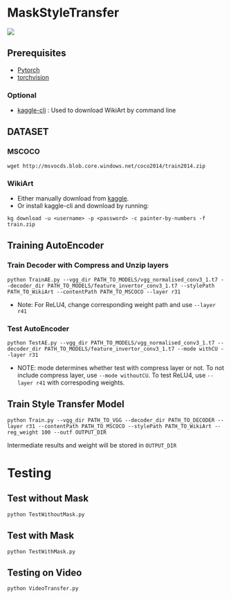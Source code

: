 # MaskStyleTransfer

![](teaser.gif)

## Prerequisites
- [Pytorch](http://pytorch.org/)
- [torchvision](https://github.com/pytorch/vision)
### Optional
- [kaggle-cli](https://github.com/floydwch/kaggle-cli) : Used to download WikiArt by command line

## DATASET
### MSCOCO
```
wget http://msvocds.blob.core.windows.net/coco2014/train2014.zip
```
### WikiArt
- Either manually download from [kaggle](https://www.kaggle.com/c/painter-by-numbers).
- Or install kaggle-cli and download by running:
```
kg download -u <username> -p <password> -c painter-by-numbers -f train.zip
```

## Training AutoEncoder

### Train Decoder with Compress and Unzip layers

```
python TrainAE.py --vgg_dir PATH_TO_MODELS/vgg_normalised_conv3_1.t7 --decoder_dir PATH_TO_MODELS/feature_invertor_conv3_1.t7 --stylePath PATH_TO_WikiArt --contentPath PATH_TO_MSCOCO --layer r31
```
- Note: For ReLU4, change corresponding weight path and use `--layer r41`

### Test AutoEncoder

```
python TestAE.py --vgg_dir PATH_TO_MODELS/vgg_normalised_conv3_1.t7 --decoder_dir PATH_TO_MODELS/feature_invertor_conv3_1.t7 --mode withCU --layer r31
```
- NOTE: mode determines whether test with compress layer or not. To not include compress layer, use `--mode withoutCU`. To test ReLU4, use `--layer r41` with correspoding weights.

## Train Style Transfer Model

```
python Train.py --vgg_dir PATH_TO_VGG --decoder_dir PATH_TO_DECODER --layer r31 --contentPath PATH_TO_MSCOCO --stylePath PATH_TO_WikiArt --reg_weight 100 --outf OUTPUT_DIR
```
Intermediate results and weight will be stored in `OUTPUT_DIR`

# Testing

## Test without Mask
```
python TestWithoutMask.py
```

## Test with Mask
```
python TestWithMask.py
```

## Testing on Video
```
python VideoTransfer.py
```
